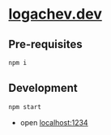 # [logachev.dev](https://logachev.dev)

## Pre-requisites

```sh
npm i
```

## Development

```sh
npm start
```

- open [localhost:1234](http://localhost:1234)
